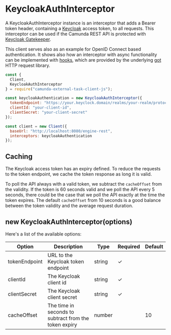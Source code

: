 # KeycloakAuthInterceptor

A KeycloakAuthInterceptor instance is an interceptor that adds a Bearer token header, containing 
a [Keycloak](https://www.keycloak.org/) access token, to all requests. This interceptor can be used
if the Camunda REST API is protected with [Keycloak Gatekeeper](https://github.com/keycloak/keycloak-gatekeeper).

This client serves also as an example for OpenID Connect based authentication. It shows also how an interceptor
with async functionality can be implemented with [hooks](https://github.com/sindresorhus/got#hooks), which are 
provided by the underlying [got](https://github.com/sindresorhus/got) HTTP request library. 

```js
const {
  Client,
  KeycloakAuthInterceptor
} = require("camunda-external-task-client-js");

const keycloakAuthentication = new KeycloakAuthInterceptor({
  tokenEndpoint: "https://your.keyclock.domain/realms/your-realm/protocol/openid-connect/token",
  clientId: "your-client-id",
  clientSecret: "your-client-secret"
});

const client = new Client({
  baseUrl: "http://localhost:8080/engine-rest",
  interceptors: keycloakAuthentication
});
```

## Caching

The Keycloak access token has an expiry defined. To reduce the requests to the token endpoint, we cache the token 
response as long it is valid.

To poll the API always with a valid token, we subtract the `cacheOffset` from the validity. If the token is 60 seconds
valid and we poll the API every 5 seconds, there could be the case that we poll the API exactly at the time the token 
expires. The default `cacheOffset` from 10 seconds is a good balance between the token validity and the average request 
duration.

## new KeycloakAuthInterceptor(options)

Here's a list of the available options:

| Option        | Description                           | Type   | Required | Default |
| ------------- | ------------------------------------- | ------ | -------- | ------- |
| tokenEndpoint | URL to the Keycloak token endpoint    | string | ✓        |         |
| clientId      | The Keycloak client id                | string | ✓        |         |
| clientSecret  | The Keycloak client secret            | string | ✓        |         |
| cacheOffset   | The time in seconds to subtract from the token expiry | number |          | 10      |
